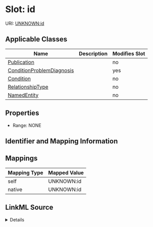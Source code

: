 

# Slot: id

URI: [UNKNOWN:id](UNKNOWN:id)



<!-- no inheritance hierarchy -->





## Applicable Classes

| Name | Description | Modifies Slot |
| --- | --- | --- |
| [Publication](Publication.md) |  |  no  |
| [ConditionProblemDiagnosis](ConditionProblemDiagnosis.md) |  |  yes  |
| [Condition](Condition.md) |  |  no  |
| [RelationshipType](RelationshipType.md) |  |  no  |
| [NamedEntity](NamedEntity.md) |  |  no  |







## Properties

* Range: NONE





## Identifier and Mapping Information








## Mappings

| Mapping Type | Mapped Value |
| ---  | ---  |
| self | UNKNOWN:id |
| native | UNKNOWN:id |




## LinkML Source

<details>
```yaml
name: id
alias: id
domain_of:
- NamedEntity
- Publication

```
</details>